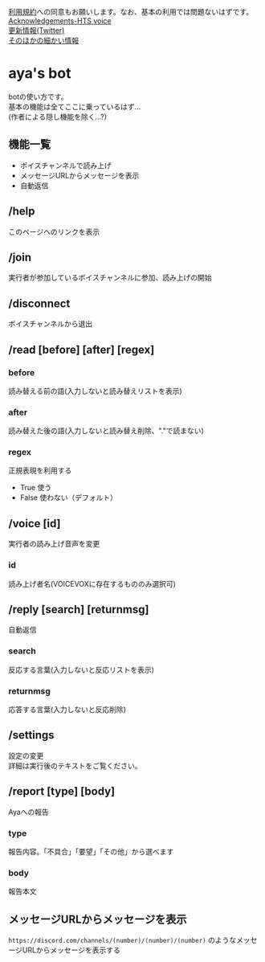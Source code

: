 <!-- 
botの使い方
ここへのページ(https://github.com/*username*/discord-bot/blob/main/How-to-use.md)をbotの説明文に貼ると便利
 -->
[利用規約](https://github.com/aya-0p/discord-bot/blob/main/利用規約等.md)への同意もお願いします。なお、基本の利用では問題ないはずです。  
[Acknowledgements-HTS voice](https://github.com/aya-0p/discord-bot/blob/main/Acknowledgements(HTS%20voice))  
[更新情報(Twitter)](https://twitter.com/ayas_bot)  
[そのほかの細かい情報](https://github.com/aya-0p/discord-bot/blob/main/other.md)
# aya's bot<!-- 作者名 -->
botの使い方です。  
基本の機能は全てここに乗っているはず...  
(作者による隠し機能を除く...?)  
## 機能一覧
- ボイスチャンネルで読み上げ  
- メッセージURLからメッセージを表示  
- 自動返信
## /help
このページへのリンクを表示
## /join
実行者が参加しているボイスチャンネルに参加、読み上げの開始
## /disconnect
ボイスチャンネルから退出
## /read [before] [after] [regex]
### before
読み替える前の語(入力しないと読み替えリストを表示)
### after
読み替えた後の語(入力しないと読み替え削除、"."で読まない)
### regex
正規表現を利用する
- True 使う
- False 使わない（デフォルト）
## /voice [id]
実行者の読み上げ音声を変更
### id
読み上げ者名(VOICEVOXに存在するもののみ選択可)
## /reply [search] [returnmsg]
自動返信
### search
反応する言葉(入力しないと反応リストを表示)
### returnmsg
応答する言葉(入力しないと反応削除)
## /settings
設定の変更  
詳細は実行後のテキストをご覧ください。
## /report [type] [body]
Ayaへの報告
### type
報告内容。「不具合」「要望」「その他」から選べます
### body
報告本文
## メッセージURLからメッセージを表示
`https://discord.com/channels/(number)/(number)/(number)` のようなメッセージURLからメッセージを表示する

